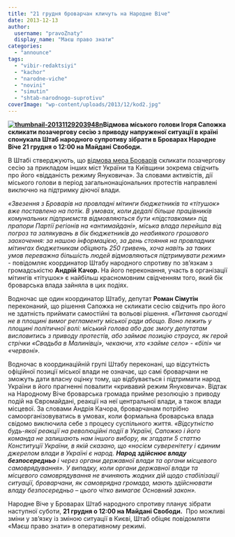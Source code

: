 ```yaml
---
title: "21 грудня броварчан кличуть на Народне Віче"
date: 2013-12-13
author: 
  username: "pravoZnaty"
  display_name: "Маєш право знати"
categories: 
  - "announce"
tags: 
  - "vibir-redaktsiyi"
  - "kachor"
  - "narodne-viche"
  - "novini"
  - "simutin"
  - "shtab-narodnogo-suprotivu"
coverImage: "wp-content/uploads/2013/12/kod2.jpg"
---
```


**[![thumbnail-20131129203948n](https://mpz.brovary.org/wp-content/uploads/2013/12/thumbnail-20131129203948n.jpg)](https://mpz.brovary.org/wp-content/uploads/2013/12/thumbnail-20131129203948n.jpg)Відмова міського голови Ігоря Сапожка скликати позачергову сесію з приводу напруженої ситуації в країні спонукала Штаб народного супротиву зібрати в Броварах Народне Віче 21 грудня о 12:00 на Майдані Свободи.**

В Штабі стверджують, що [відмова мера Броварів](https://mpz.brovary.org/miska-vlada-maye-negayno-dati-otsinku-podiyam-v-krayini/) скликати позачергову сесію за прикладом інших міст України та Київщини зокрема свідчить про його «відданість режиму Януковича». За словами активістів, дії міського голови в період загальнонаціональних протестів направлені виключно на підтримку діючої влади.

_«Звезення з Броварів на провладні мітинги бюджетників та «тітушок» вже поставлено на потік. В умовах, коли дедалі більше працівників комунальних підприємств відмовляються бути «підставками» під прапори Партії регіонів на «антимайдані», міська влада перейшла від погроз та залякувань в бік бюджетників до неабиякого грошового заохочення: за нашою інформацією, за день стояння на провладних мітингах бюджетникам обіцяють 250 гривень, хоча навіть за таких умов переважна більшість людей відмовляються підтримувати режим»_ - повідомляє координатор Штабу народного спротиву по зв’язкам з громадськістю **Андрій Качор.** На його переконання, участь в організації мітингів «тітушок» є найбільш красномовним свідченням того, який бік броварська влада зайняла в цих подіях.

Водночас ще один координатор Штабу, депутат **Роман Сімутін** переконаний, що рішення Сапожка не скликати сесію свідчить про його не здатність приймати самостійні та вольові рішення. _«Питання сьогодні не в площині вимог регламенту міської ради абощо. Воно лежить у площині політичної волі: міський голова або дає змогу депутатам висловитись з приводу протестів, або займає позицію страуса, як герой стрічки «Свадьба в Малинівці», чекаючи, хто «займе село» - «білі» чи «червоні»._

Водночас в координаційній групі Штабу переконані, що відсутність офіційної позиції міської влади не означає, що самі броварчани не зможуть дати власну оцінку тому, що відбувається і підтримати народ України в його прагненні повалити «кривавий режим Януковича». Відтак на Народному Віче броварська громада прийме резолюцію з приводу подій на Євромайдані, реакції на неї центральної влади, а також влади місцевої. За словами Андрія Качора, броварчанам потрібно самоорганізовуватись в умовах, коли формальна броварська влада свідомо виключила себе з процесу суспільного життя. _«Відсутністю будь-якої реакції на революційні події в Україні, Сапожко і його команда не залишають нам іншого вибору, як згадати 5 статтю Конституції України, в якій сказано, що «носієм суверенітету і єдиним джерелом влади в Україні є народ. **Народ здійснює владу безпосередньо** і через органи державної влади та органи місцевого самоврядування». У випадку, коли органи державної влади та місцевого самоврядування не вчиняють жодних дій щодо стабілізації ситуації, броварчани, як самоврядна громада, мають здійснювати владу безпосередньо – цього чітко вимагає Основний закон»._

Народне Віче у Броварах Штаб народного спротиву планує зібрати наступної суботи, **21 грудня о 12:00 на Майдані Свободи.**  Про можливі зміни у зв’язку із зміною ситуації в Києві, Штаб обіцяє повідомляти «Маєш право знати» в оперативному режимі.

